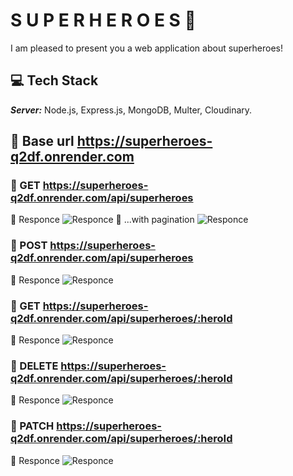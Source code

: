 # S U P E R H E R O E S 🦾

I am pleased to present you a web application about superheroes!

## 💻 Tech Stack

**_Server:_** Node.js, Express.js, MongoDB, Multer, Cloudinary.

## 🔗 Base url https://superheroes-q2df.onrender.com

### 🔗 GET https://superheroes-q2df.onrender.com/api/superheroes

📌 Responce
![Responce](https://i.postimg.cc/nVWhkPQJ/2023-05-28-16-30-27.png)
📌 ...with pagination
![Responce](https://i.postimg.cc/tJ8R4sHT/2023-05-28-16-30-54.png)

### 🔗 POST https://superheroes-q2df.onrender.com/api/superheroes

📌 Responce
![Responce](https://i.postimg.cc/Z5L6QmSg/2023-05-28-16-46-39.png)

### 🔗 GET https://superheroes-q2df.onrender.com/api/superheroes/:heroId

📌 Responce
![Responce](https://i.postimg.cc/Qd8xm9J2/2023-05-28-16-54-24.png)

### 🔗 DELETE https://superheroes-q2df.onrender.com/api/superheroes/:heroId

📌 Responce
![Responce](https://i.postimg.cc/6qcFp34Z/2023-05-28-16-56-26.png)

### 🔗 PATCH https://superheroes-q2df.onrender.com/api/superheroes/:heroId

📌 Responce
![Responce](https://i.postimg.cc/wxDmbNDM/2023-05-28-17-01-26.png)
